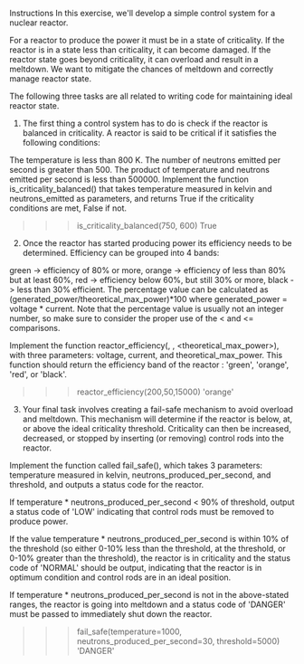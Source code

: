 Instructions
In this exercise, we'll develop a simple control system for a nuclear reactor.

For a reactor to produce the power it must be in a state of criticality. If the reactor is in a state less than criticality, it can become damaged. If the reactor state goes beyond criticality, it can overload and result in a meltdown. We want to mitigate the chances of meltdown and correctly manage reactor state.

The following three tasks are all related to writing code for maintaining ideal reactor state.

1. The first thing a control system has to do is check if the reactor is balanced in criticality. A reactor is said to be critical if it satisfies the following conditions:

The temperature is less than 800 K.
The number of neutrons emitted per second is greater than 500.
The product of temperature and neutrons emitted per second is less than 500000.
Implement the function is_criticality_balanced() that takes temperature measured in kelvin and neutrons_emitted as parameters, and returns True if the criticality conditions are met, False if not.

>>> is_criticality_balanced(750, 600)
True

2. Once the reactor has started producing power its efficiency needs to be determined. Efficiency can be grouped into 4 bands:

green -> efficiency of 80% or more,
orange -> efficiency of less than 80% but at least 60%,
red -> efficiency below 60%, but still 30% or more,
black -> less than 30% efficient.
The percentage value can be calculated as (generated_power/theoretical_max_power)*100 where generated_power = voltage * current. Note that the percentage value is usually not an integer number, so make sure to consider the proper use of the < and <= comparisons.

Implement the function reactor_efficiency(<voltage>, <current>, <theoretical_max_power>), with three parameters: voltage, current, and theoretical_max_power. This function should return the efficiency band of the reactor : 'green', 'orange', 'red', or 'black'.

>>> reactor_efficiency(200,50,15000)
'orange'

3. Your final task involves creating a fail-safe mechanism to avoid overload and meltdown. This mechanism will determine if the reactor is below, at, or above the ideal criticality threshold. Criticality can then be increased, decreased, or stopped by inserting (or removing) control rods into the reactor.

Implement the function called fail_safe(), which takes 3 parameters: temperature measured in kelvin, neutrons_produced_per_second, and threshold, and outputs a status code for the reactor.

If temperature * neutrons_produced_per_second < 90% of threshold, output a status code of 'LOW' indicating that control rods must be removed to produce power.

If the value temperature * neutrons_produced_per_second is within 10% of the threshold (so either 0-10% less than the threshold, at the threshold, or 0-10% greater than the threshold), the reactor is in criticality and the status code of 'NORMAL' should be output, indicating that the reactor is in optimum condition and control rods are in an ideal position.

If temperature * neutrons_produced_per_second is not in the above-stated ranges, the reactor is going into meltdown and a status code of 'DANGER' must be passed to immediately shut down the reactor.

>>> fail_safe(temperature=1000, neutrons_produced_per_second=30, threshold=5000)
'DANGER'